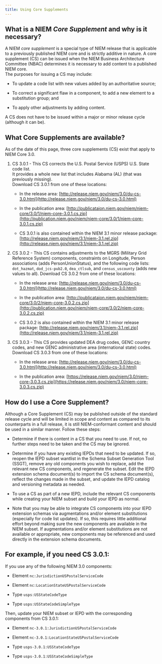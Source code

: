 ```yaml
---
title: Using Core Supplements
---
```


## What is a NIEM *Core Supplement* and why is it necessary?

A NIEM *core supplement* is a special type of NIEM release that is applicable 
to a previously published NIEM core and is strictly additive in nature. 
A core supplement (CS) can be issued when the 
NIEM Business Architecture Committee (NBAC) determines
it is necessary to add content to a published NIEM core.  
The purposes for issuing a CS may include: 

 * To update a code list with new values added by an authoritative source; 

 * To correct a significant flaw in a component, to add a new element to a substitution group; and 

 * To apply other adjustments by adding content. 

A CS does not have to be issued within a major or minor release cycle (although it can be).


## What Core Supplements are available?

As of the date of this page, three core supplements (CS) exist that apply to NIEM Core 3.0. 

1. CS 3.0.1 - This CS corrects the U.S. Postal Service (USPS) U.S. State code list.  
It provides a whole new list that includes Alabama (AL) (that was previously missing).  
Download CS 3.0.1 from one of these locations:

    * In the release area:
[http://release.niem.gov/niem/3.0/du-cs-3.0.html](http://release.niem.gov/niem/3.0/du-cs-3.0.html)

    * In the publication area:
[http://publicataion.niem.gov/niem/niem-core/3.0/1/niem-core-3.0.1.cs.zip](http://publication.niem.gov/niem/niem-core/3.0/1/niem-core-3.0.1.cs.zip)

    * CS 3.0.1 is also contained within the NIEM 3.1 minor release package:
[http://release.niem.gov/niem/3.1/niem-3.1.rel.zip](http://release.niem.gov/niem/3.1/niem-3.1.rel.zip)

2. CS 3.0.2 - This CS contains adjustments to the MGRS (Military Grid Reference System) components, 
constraints on Longitude, Person associations (adds PersonUnionStatus), and the following code lists: 
`dot_hazmat`, `dod_jcs-pub2.0`, `dea_ctlsub`, and `census_uscounty` (adds new values to all).
Download CS 3.0.2 from one of these locations:

    * In the release area:
[http://release.niem.gov/niem/3.0/du-cs-3.0.html](http://release.niem.gov/niem/3.0/du-cs-3.0.html)

    * In the publication area:
[http://publicataion.niem.gov/niem/niem-core/3.0/2/niem-core-3.0.2.cs.zip](http://publication.niem.gov/niem/niem-core/3.0/2/niem-core-3.0.2.cs.zip)

    * CS 3.0.2 is also contained within the NIEM 3.1 minor release package:
[http://release.niem.gov/niem/3.1/niem-3.1.rel.zip](http://release.niem.gov/niem/3.1/niem-3.1.rel.zip)

3. CS 3.0.3 - This CS provides updated DEA drug codes, GENC country codes, and new GENC administrative area (international state) codes. 
Download CS 3.0.3 from one of these locations:

    * In the release area:
[http://release.niem.gov/niem/3.0/du-cs-3.0.html](http://release.niem.gov/niem/3.0/du-cs-3.0.html)

    * In the publication area:
[https://release.niem.gov/niem/3.0/niem-core-3.0.3.cs.zip](https://release.niem.gov/niem/3.0/niem-core-3.0.3.cs.zip)

## How do I use a Core Supplement?

Although a Core Supplement (CS) may be published outside of the standard release cycle and will be limited 
in scope and content as compared to its counterparts in a full release, it is still NIEM-conformant content 
and should be used in a similar manner.  Follow these steps:

* Determine if there is content in a CS that you need to use.
If not, no further steps need to be taken and the CS may be ignored.

* Determine if you have any existing IEPDs that need to be updated.
If so, reopen the IEPD subset wantlist in the Schema Subset Generation Tool (SSGT), 
remove any old components you wish to replace, add the relevant new CS components, 
and regenerate the subset.
Edit the IEPD extension schema document(s) to import the CS schema document(s), 
reflect the changes made in the subset, and update the IEPD catalog and versioning metadata as needed.

* To use a CS as part of a new IEPD, include the relevant CS components 
while creating your NIEM subset and build your IEPD as normal.

* Note that you may be able to integrate CS components into your IEPD extension schemas 
via augmentations and/or element substitutions (especially for code list updates).
If so, this requires little additional effort beyond making sure the new components are available in the NIEM subset.
If augmentations and/or element substitutions are not available or appropriate, new components may be referenced 
and used directly in the extension schema documents.
 
## For example, if you need CS 3.0.1:


If you use any of the following NIEM 3.0 components:

* Element `nc:JurisdictionUSPostalServiceCode`

* Element `nc:LocationStateUSPostalServiceCode`

* Type `usps:USStateCodeType`

* Type `usps:USStateCodeSimpleType`

Then, update your NIEM subset or IEPD with the corresponding components from CS 3.0.1:

* Element `nc-3.0.1:JurisdictionUSPostalServiceCode`

* Element `nc-3.0.1:LocationStateUSPostalServiceCode`

* Type `usps-3.0.1:USStateCodeType`

* Type `usps-3.0.1:USStateCodeSimpleType`

